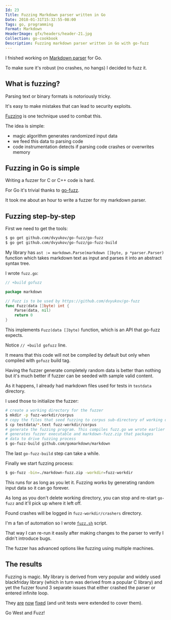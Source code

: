 ```yaml
---
Id: 23
Title: Fuzzing Markdown parser written in Go
Date: 2018-01-31T15:32:55-08:00
Tags: go, programming
Format: Markdown
HeaderImage: gfx/headers/header-21.jpg
Collection: go-cookbook
Description: Fuzzing markdown parser written in Go with go-fuzz
---
```


I fnished working on [Markdown parser](https://github.com/gomarkdown/markdown) for Go.

To make sure it's robust (no crashes, no hangs) I decided to fuzz it.

## What is fuzzing?

Parsing text or binary formats is notoriously tricky.

It's easy to make mistakes that can lead to security exploits.

[Fuzzing](https://security.googleblog.com/2016/08/guided-in-process-fuzzing-of-chrome.html) is one technique used to combat this.

The idea is simple:
* magic algorithm generates randomized input data
* we feed this data to parsing code
* code instrumentation detects if parsing code crashes or overwrites memory

## Fuzzing in Go is simple

Writing a fuzzer for C or C++ code is hard.

For Go it's trivial thanks to [go-fuzz](https://github.com/dvyukov/go-fuzz).

It took me about an hour to write a fuzzer for my markdown parser.

## Fuzzing step-by-step

First we need to get the tools:
```bash
$ go get github.com/dvyukov/go-fuzz/go-fuzz
$ go get github.com/dvyukov/go-fuzz/go-fuzz-build
```

My library has `ast := markdown.Parse(markdown []byte, p *parser.Parser)` function which takes markdown text as input and parses it into an abstract syntax tree.

I wrote `fuzz.go`:
```go
// +build gofuzz

package markdown

// Fuzz is to be used by https://github.com/dvyukov/go-fuzz
func Fuzz(data []byte) int {
	Parse(data, nil)
	return 0
}
```

This implements `Fuzz(data []byte)` function, which is an API that go-fuzz expects.

Notice `// +build gofuzz` line.

It means that this code will not be compiled by default but only when compiled with `gofuzz` build tag.

Having the fuzzer generate completely random data is better than nothing but it's much better if fuzzer can be seeded with sample valid content.

As it happens, I already had markdown files used for tests in `testdata` directory.

I used those to initialize the fuzzer:

```bash
# create a working directory for the fuzzer
$ mkdir -p fuzz-workdir/corpus
# copy the files that seed fuzzing to corpus sub-directory of working directory
$ cp testdata/*.text fuzz-workdir/corpus
# generate the fuzzing program. This compiles fuzz.go we wrote earlier
# generates fuzzer executable and markdown-fuzz.zip that packages
# data to drive fuzzing process
$ go-fuzz-build github.com/gomarkdown/markdown
```

The last `go-fuzz-build` step can take a while.

Finally we start fuzzing process:
```bash
$ go-fuzz -bin=./markdown-fuzz.zip -workdir=fuzz-workdir
```

This runs for as long as you let it. Fuzzing works by generating random input data so it can go forever.

As long as you don't delete working directory, you can stop and re-start `go-fuzz` and it'll pick up where it left off.

Found crashes will be logged in `fuzz-workdir/crashers` directory.

I'm a fan of automation so I wrote [`fuzz.sh`](https://github.com/gomarkdown/markdown/blob/master/s/fuzz.sh) script.

That way I can re-run it easily after making changes to the parser to verify I didn't introduce bugs.

The fuzzer has advanced options like fuzzing using multiple machines.

## The results

Fuzzing is magic. My library is derived from very popular and widely used blackfriday library (which in turn was derived from a popular C library) and yet the fuzzer found 3 separate issues that either crashed the parser or entered infinite loop.

They [are](https://github.com/gomarkdown/markdown/commit/5d96569c5a0d3cd46d961eddbb61e936e627774c) [now](https://github.com/gomarkdown/markdown/commit/e0fc813169b926a2182bc6554888eb37d12261f7) [fixed](https://github.com/gomarkdown/markdown/commit/5dd4b50fe81eda60f173e242ece05f24c5cc5cec) (and unit tests were extended to cover them).

Go West and Fuzz!
